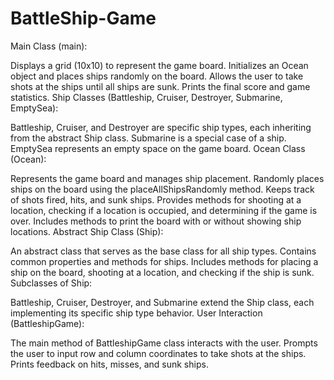 # BattleShip-Game

Main Class (main):

Displays a grid (10x10) to represent the game board.
Initializes an Ocean object and places ships randomly on the board.
Allows the user to take shots at the ships until all ships are sunk.
Prints the final score and game statistics.
Ship Classes (Battleship, Cruiser, Destroyer, Submarine, EmptySea):

Battleship, Cruiser, and Destroyer are specific ship types, each inheriting from the abstract Ship class.
Submarine is a special case of a ship.
EmptySea represents an empty space on the game board.
Ocean Class (Ocean):

Represents the game board and manages ship placement.
Randomly places ships on the board using the placeAllShipsRandomly method.
Keeps track of shots fired, hits, and sunk ships.
Provides methods for shooting at a location, checking if a location is occupied, and determining if the game is over.
Includes methods to print the board with or without showing ship locations.
Abstract Ship Class (Ship):

An abstract class that serves as the base class for all ship types.
Contains common properties and methods for ships.
Includes methods for placing a ship on the board, shooting at a location, and checking if the ship is sunk.
Subclasses of Ship:

Battleship, Cruiser, Destroyer, and Submarine extend the Ship class, each implementing its specific ship type behavior.
User Interaction (BattleshipGame):

The main method of BattleshipGame class interacts with the user.
Prompts the user to input row and column coordinates to take shots at the ships.
Prints feedback on hits, misses, and sunk ships.
